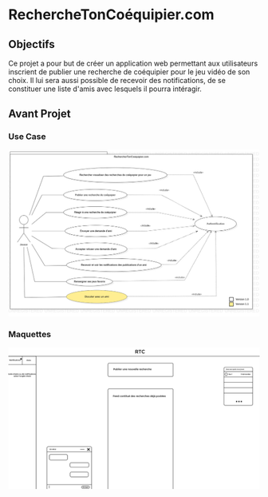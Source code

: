# RechercheTonCoéquipier.com

## Objectifs
  
Ce projet a pour but de créer un application web permettant aux utilisateurs inscrient de publier une recherche de coéquipier pour le jeu vidéo de son choix.
Il lui sera aussi possible de recevoir des notifications, de se constituer une liste d'amis avec lesquels il pourra intéragir.  
  
## Avant Projet

### Use Case

![Use Case](/avant%20projet/UseCaseDiagram.jpg "Use case")

### Maquettes
![Maquette Vue PC](/avant%20projet/maquette%201.jpg "Maquette Vue PC")
